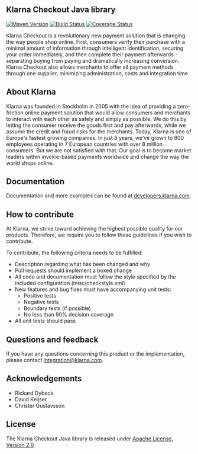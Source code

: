 ## Klarna Checkout Java library
[![Maven Version][maven-shield]](http://search.maven.org/#search%7Cga%7C1%7Ca%3A%22java-checkout%22)
[![Build Status][travis-shield]](https://travis-ci.org/klarna/kco_java)
[![Coverage Status][coveralls-shield]](https://coveralls.io/r/klarna/kco_java)

Klarna Checkout is a revolutionary new payment solution that is changing the way
people shop online. First, consumers verify their purchase with a minimal
amount of information through intelligent identification, securing your order
immediately, and then complete their payment afterwards - separating buying
from paying and dramatically increasing conversion. Klarna Checkout also allows
merchants to offer all payment methods through one supplier, minimizing
administration, costs and integration time.

## About Klarna
Klarna was founded in Stockholm in 2005 with the idea of providing a
zero-friction online payment solution that would allow consumers and merchants
to interact with each other as safely and simply as possible. We do this by
letting the consumer receive the goods first and pay afterwards, while we assume
the credit and fraud risks for the merchants. Today, Klarna is one of Europe's
fastest growing companies. In just 8 years, we've grown to 800 employees
operating in 7 European countries with over 8 million consumers. But we are not
satisfied with that. Our goal is to become market leaders within invoice-based
payments worldwide and change the way the world shops online.

## Documentation
Documentation and more examples can be found at
[developers.klarna.com](https://developers.klarna.com).

## How to contribute
At Klarna, we strive toward achieving the highest possible quality for our
products. Therefore, we require you to follow these guidelines if you wish
to contribute.

To contribute, the following criteria needs to be fulfilled:
* Description regarding what has been changed and why
* Pull requests should implement a boxed change
* All code and documentation must follow the style specified by
  the included configuration (misc/checkstyle.xml)
* New features and bug fixes must have accompanying unit tests:
    * Positive tests
    * Negative tests
    * Boundary tests (if possible)
    * No less than 90% decision coverage
* All unit tests should pass

## Questions and feedback
If you have any questions concerning this product or the implementation,
please contact [integration@klarna.com](mailto:integration@klarna.com).

## Acknowledgements
* Rickard Dybeck
* David Keijser
* Christer Gustavsson

## License
The Klarna Checkout Java library is released under
[Apache License, Version 2.0](http://www.apache.org/LICENSE-2.0)

[maven-shield]: https://img.shields.io/maven-central/v/com.klarna/java-checkout.svg?style=flat
[travis-shield]: https://img.shields.io/travis/klarna/kco_java/v3.0.svg?style=flat
[coveralls-shield]: https://img.shields.io/coveralls/klarna/kco_java/v3.0.svg?style=flat
